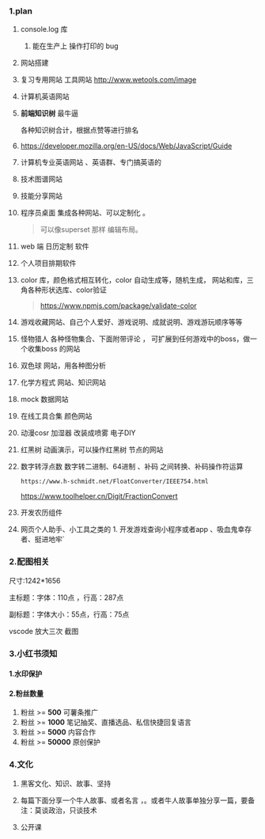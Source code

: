 ### 1.plan

1. console.log 库

   1. 能在生产上 操作打印的 bug

1. 网站搭建

1. 复习专用网站
   工具网站
   http://www.wetools.com/image

1. 计算机英语网站

1. **前端知识树** 最牛逼

   各种知识树合计，根据点赞等进行排名

1. https://developer.mozilla.org/en-US/docs/Web/JavaScript/Guide

1. 计算机专业英语网站 、英语群、专门搞英语的

1. 技术图谱网站

1. 技能分享网站

1. 程序员桌面 集成各种网站、可以定制化 。 

   > 可以像superset 那样 编辑布局。

1. web 端 日历定制 软件

1. 个人项目排期软件

1. color 库，颜色格式相互转化，color 自动生成等，随机生成， 网站和库，三角各种形状选库、color验证

      > https://www.npmjs.com/package/validate-color

1. 游戏收藏网站、自己个人爱好、游戏说明、成就说明、游戏游玩顺序等等

1. 怪物猎人 各种怪物集合、下面附带评论 ， 可扩展到任何游戏中的boss，做一个收集boss 的网站

1. 双色球 网站，用各种图分析

1. 化学方程式 网站、知识网站

1. mock 数据网站

1. 在线工具合集  颜色网站

1. 动漫cosr 加湿器 改装成喷雾   电子DIY

1. 红黑树 动画演示，可以操作红黑树 节点的网站

1. 数字转浮点数 数字转二进制、64进制  、补码 之间转换、补码操作符运算

       https://www.h-schmidt.net/FloatConverter/IEEE754.html

      https://www.toolhelper.cn/Digit/FractionConvert

23. 开发农历组件
24.  网页个人助手、小工具之类的
    1. 开发游戏查询小程序或者app 、吸血鬼幸存者、挺进地牢`






### 2.配图相关

尺寸:1242*1656

主标题：字体：110点 ，行高：287点

副标题：字体大小：55点，行高：75点

vscode 放大三次 截图



### 3.小红书须知

#### 1.水印保护

#### 2.粉丝数量

1. 粉丝 >= **500**       可薯条推广
2. 粉丝 >= **1000**     笔记抽奖、直播选品、私信快捷回复语言
3. 粉丝 >= **5000**     内容合作
4. 粉丝 >= **50000**   原创保护



### 4.文化

1. 黑客文化、知识、故事、坚持
2. 每篇下面分享一个牛人故事、或者名言 ，。或者牛人故事单独分享一篇，要备注：莫谈政治，只谈技术

3. 公开课

